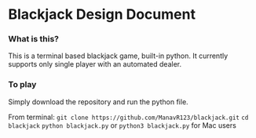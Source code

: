 # Blackjack Design Document

### What is this?
This is a terminal based blackjack game, built-in python. It currently supports only single player with an automated dealer.

### To play
Simply download the repository and run the python file.

From terminal:
`git clone https://github.com/ManavR123/blackjack.git`
`cd blackjack`
`python blackjack.py` or `python3 blackjack.py` for Mac users
